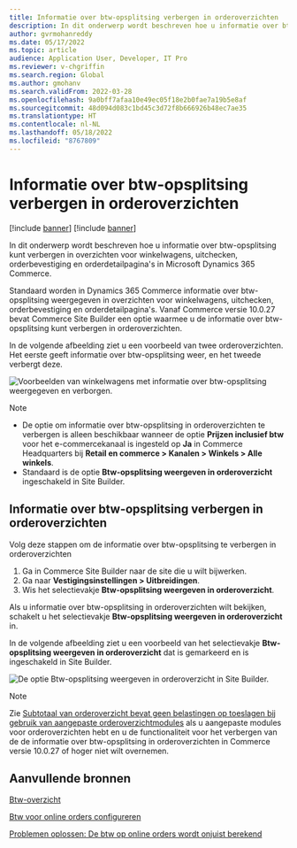 ```yaml
---
title: Informatie over btw-opsplitsing verbergen in orderoverzichten
description: In dit onderwerp wordt beschreven hoe u informatie over btw-opsplitsing kunt verbergen in overzichten voor winkelwagens, uitchecken, orderbevestiging en orderdetailpagina's in Microsoft Dynamics 365 Commerce.
author: gvrmohanreddy
ms.date: 05/17/2022
ms.topic: article
audience: Application User, Developer, IT Pro
ms.reviewer: v-chgriffin
ms.search.region: Global
ms.author: gmohanv
ms.search.validFrom: 2022-03-28
ms.openlocfilehash: 9a0bff7afaa10e49ec05f18e2b0fae7a19b5e8af
ms.sourcegitcommit: 48d094d083c1bd45c3d72f8b666926b48ec7ae35
ms.translationtype: HT
ms.contentlocale: nl-NL
ms.lasthandoff: 05/18/2022
ms.locfileid: "8767809"
---
```

# <a name="hide-tax-breakup-information-in-order-summaries"></a>Informatie over btw-opsplitsing verbergen in orderoverzichten

[!include [banner](includes/banner.md)]
[!include [banner](includes/preview-banner.md)]

In dit onderwerp wordt beschreven hoe u informatie over btw-opsplitsing kunt verbergen in overzichten voor winkelwagens, uitchecken, orderbevestiging en orderdetailpagina's in Microsoft Dynamics 365 Commerce.

Standaard worden in Dynamics 365 Commerce informatie over btw-opsplitsing weergegeven in overzichten voor winkelwagens, uitchecken, orderbevestiging en orderdetailpagina's. Vanaf Commerce versie 10.0.27 bevat Commerce Site Builder een optie waarmee u de informatie over btw-opsplitsing kunt verbergen in orderoverzichten.

In de volgende afbeelding ziet u een voorbeeld van twee orderoverzichten. Het eerste geeft informatie over btw-opsplitsing weer, en het tweede verbergt deze.

![Voorbeelden van winkelwagens met informatie over btw-opsplitsing weergegeven en verborgen.](media/prices-include-sales-tax-e-Commerce.png)

> [!NOTE]
> - De optie om informatie over btw-opsplitsing in orderoverzichten te verbergen is alleen beschikbaar wanneer de optie **Prijzen inclusief btw** voor het e-commercekanaal is ingesteld op **Ja** in Commerce Headquarters bij **Retail en commerce \> Kanalen \> Winkels \> Alle winkels**. 
> - Standaard is de optie **Btw-opsplitsing weergeven in orderoverzicht** ingeschakeld in Site Builder.

## <a name="hide-tax-breakup-information-in-order-summaries"></a>Informatie over btw-opsplitsing verbergen in orderoverzichten

Volg deze stappen om de informatie over btw-opsplitsing te verbergen in orderoverzichten

1. Ga in Commerce Site Builder naar de site die u wilt bijwerken.
1. Ga naar **Vestigingsinstellingen \> Uitbreidingen**.
1. Wis het selectievakje **Btw-opsplitsing weergeven in orderoverzicht**.

Als u informatie over btw-opsplitsing in orderoverzichten wilt bekijken, schakelt u het selectievakje **Btw-opsplitsing weergeven in orderoverzicht** in.  

In de volgende afbeelding ziet u een voorbeeld van het selectievakje **Btw-opsplitsing weergeven in orderoverzicht** dat is gemarkeerd en is ingeschakeld in Site Builder.

![De optie Btw-opsplitsing weergeven in orderoverzicht in Site Builder.](media/prices-include-sales-tax-e-Commerce-site-settings.png)

> [!NOTE]
> Zie [Subtotaal van orderoverzicht bevat geen belastingen op toeslagen bij gebruik van aangepaste orderoverzichtmodules](troubleshoot/summary-taxes-custom-modules-10.0.27.md#resolution) als u aangepaste modules voor orderoverzichten hebt en u de functionaliteit voor het verbergen van de de informatie over btw-opsplitsing in orderoverzichten in Commerce versie 10.0.27 of hoger niet wilt overnemen.

## <a name="additional-resources"></a>Aanvullende bronnen

[Btw-overzicht](/finance/general-ledger/indirect-taxes-overview)

[Btw voor online orders configureren](sales-tax-config.md)

[Problemen oplossen: De btw op online orders wordt onjuist berekend](troubleshoot/tax-miscalculated-online-order.md)
